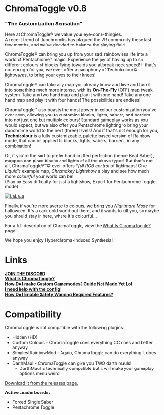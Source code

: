 # ChromaToggle v0.6
### "The Customization Sensation"

Here at ChromaToggle® we value your eye-cone-thingies.  
A recent trend of duochromitis has plagued the VR community these last few months, and we've decided to balance the playing field.  

ChromaToggle® can bring you up from your sad, rainbowless life into a world of Pentachrome™ magic.  Experience the joy of having up to six different colours of blocks flying towards you at break neck speed!  If that's not enough for you, we even offer a cacophony of Technicolour© lightwaves, to bring your eyes to their knees!

ChromaToggle® can take any map you already know and love and turn it into something much more intense, with its **On-The-Fly** (OTF) map tweak system!  Take any two hand map and play it with one hand!  Take any one hand map and play it with four hands!  The possibilities are endless!

ChromaToggle™ also boasts the most power in colour customization you've ever seen, allowing you to customize blocks, lights, sabers, and barriers into not just one but multiple colours!  Standard gameplay works as you would expect, but we also offer you Pentachrome lighting to bring your duochrome world to the next (three) levels!  And if that's not enough for you, **Technicolour** is a fully customizeable, palette based version of Rainbow mode, that can be applied to blocks, lights, sabers, barriers, in any combination!

Or, if you're the sort to prefer hand crafted perfection (hence Beat Saber), mappers can place blocks and lights of all the above types!  But that's not all, ChromaToggle®™© even offers **full RGB control* of lightmaps!  Give *Liquid's* example map, *Chromakey Lightshow* a play and see how much more *colourful* your world can be!  
(Play on Easy difficulty for just a lightshow, Expert for Pentachrome Toggle mode)  

[![LaLaLa](https://i.imgur.com/mIrrf39.png)](https://streamable.com/7ojl1)

Finally, if you're more averse to colours, we bring you *Nightmare Mode* for halloween!  It's a dark cold world out there, and it wants to kill you, so maybe you should stay in here, where it's colourful...

For a full description of ChromaToggle, view the [What Is ChromaToggle?](https://github.com/BinaryElement/ChromaToggle/blob/master/About.md) page!

We hope you enjoy Hyperchroma-induced Synthesia!  

# Links
**[JOIN THE DISCORD](https://discord.gg/BBntx2e)**  
**[What Is ChromaToggle?](https://github.com/BinaryElement/ChromaToggle/blob/master/About.md)**  
**[~~How Do I make Custom Gamemodes?~~ Guide Not Made Yet Lol](https://github.com/BinaryElement/ChromaToggle/edit/master/CustomGameModes.md)**  
**[I need help with the config!](https://github.com/BinaryElement/ChromaToggle/edit/master/UserPrefs.md)**  
**[How Do I Enable Safety Warning Required Features?](https://github.com/BinaryElement/ChromaToggle/blob/master/UserPrefs.md#safety-warning)**  

# Compatibility
ChromaToggle is not compatible with the following plugins:
* Hidden (HD)
* Custom Colours - ChromaToggle does everything CC does and better anyway
* SimplestRainbowMod - Again, ChromaToggle can do everything it does anyway
* DarthMaul - ChromaToggle can give you TWO darth mauls!
  * DarthMaul is technically compatible but it will make your gameplay options menu weird

[Download it from the releases page.](https://github.com/BinaryElement/ChromaToggle/releases)

**Active Leaderboards:**
* Forced Single Saber
* Pentachrome Toggle
